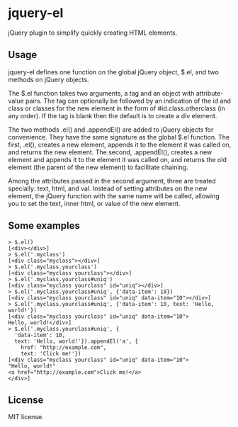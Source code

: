 jquery-el
=========

jQuery plugin to simplify quickly creating HTML elements.

Usage
-----

jquery-el defines one function on the global jQuery object, $.el, and two 
methods on jQuery objects.

The $.el function takes two arguments, a tag and an object with 
attribute-value pairs. The tag can optionally be followed by an
indication of the id and class or classes for the new element in the
form of #id.class.otherclass (in any order). If the tag is blank then
the default is to create a div element.

The two methods .el() and .appendEl() are added to jQuery objects
for convenience. They have the same signature as the global $.el function.
The first, .el(), creates a new element, appends it to the element it was
called on, and returns the new element. The second, .appendEl(), creates
a new element and appends it to the element it was called on, and returns
the old element (the parent of the new element) to facilitate chaining.

Among the attributes passed in the second argument, three are treated 
specially: text, html, and val. Instead of setting attributes on 
the new element, the jQuery function with the same name will be called,
allowing you to set the text, inner html, or value of the new element.

Some examples
-------------

    > $.el()
    [<div></div>]
    > $.el('.myclass')
    [<div class="myclass"></div>]
    > $.el('.myclass.yourclass')
    [<div class="myclass yourclass"></div>]
    > $.el('.myclass.yourclass#uniq')
    [<div class="myclass yourclass" id="uniq"></div>]
    > $.el('.myclass.yourclass#uniq', {'data-item': 10})
    [<div class="myclass yourclass" id="uniq" data-item="10"></div>]
    > $.el('.myclass.yourclass#uniq', {'data-item': 10, text: 'Hello, world!'})
    [<div class="myclass yourclass" id="uniq" data-item="10">
    Hello, world!</div>]
    > $.el('.myclass.yourclass#uniq', {
      'data-item': 10, 
      text: 'Hello, world!'}).appendEl('a', {
        href: "http://example.com", 
        text: 'Click me!'})
    [<div class="myclass yourclass" id="uniq" data-item="10">
    "Hello, world!"
    <a href="http://example.com">Click me!</a>
    </div>]

License
-------

MIT license.